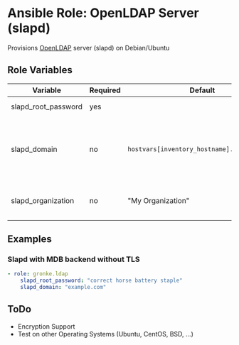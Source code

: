 Ansible Role: OpenLDAP Server (slapd)
=====================================

Provisions [OpenLDAP](https://www.openldap.org/) server (slapd) on Debian/Ubuntu

Role Variables
--------------
| Variable              | Required | Default                                     | Description                                                                 |
| --------------------- | -------- | ------------------------------------------- | --------------------------------------------------------------------------- |
| slapd_root_password   | yes      |                                             | Administrator Password                                                      |
| slapd_domain          | no       | `hostvars[inventory_hostname].ansible_fqdn` | The DNS domain name is used to construct the base DN of the LDAP directory. |
| slapd_organization    | no       | "My Organization"                           | Title of the organization used as base DN                                   |

Examples
--------

### Slapd with MDB backend without TLS
```yaml
- role: gronke.ldap
    slapd_root_password: "correct horse battery staple"
    slapd_domain: "example.com"
```

ToDo
----

- Encryption Support
- Test on other Operating Systems (Ubuntu, CentOS, BSD, ...)
